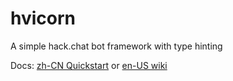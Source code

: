 # hvicorn
A simple hack.chat bot framework with type hinting

Docs: [zh-CN Quickstart](docs/zh-CN.md) or [en-US wiki](https://github.com/Hiyoteam/hvicorn/wiki)